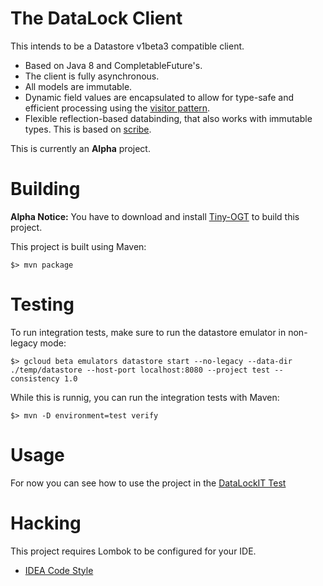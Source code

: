 # The DataLock Client

This intends to be a Datastore v1beta3 compatible client.

* Based on Java 8 and CompletableFuture's.
* The client is fully asynchronous.
* All models are immutable.
* Dynamic field values are encapsulated to allow for type-safe and efficient
  processing using the [visitor pattern](https://en.wikipedia.org/wiki/Visitor_pattern).
* Flexible reflection-based databinding, that also works with immutable types.
  This is based on [scribe](https://github.com/udoprog/scribe).

This is currently an **Alpha** project.

# Building

**Alpha Notice:** You have to download and install [Tiny-OGT](https://github.com/udoprog/tiny-ogt) to build this project.

This project is built using Maven:

```
$> mvn package
```

# Testing

To run integration tests, make sure to run the datastore emulator in non-legacy
mode:

```
$> gcloud beta emulators datastore start --no-legacy --data-dir ./temp/datastore --host-port localhost:8080 --project test --consistency 1.0
```

While this is runnig, you can run the integration tests with Maven:

```
$> mvn -D environment=test verify
```

# Usage

For now you can see how to use the project in the
[DataLockIT Test](/core/src/test/java/eu/toolchain/datalock/DataLockIT.java)

# Hacking

This project requires Lombok to be configured for your IDE.

* [IDEA Code Style](/idea/code-style.xml)
